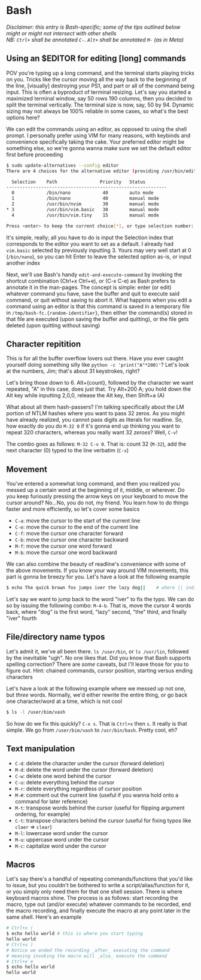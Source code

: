 # Bash

_Disclaimer: this entry is Bash-specific; some of the tips outlined below might or might not intersect with other shells_\
_NB: `Ctrl+` shall be annotated `C-`. `Alt+` shall be annotated `M-` (as in Meta)_

## Using an $EDITOR for editing [long] commands

POV you're typing up a long command, and the terminal starts playing tricks on you. Tricks like the cursor moving all the way back to the beginning of the line, [visually] destroying your PS1, and part or all of the command being input. This is often a byproduct of terminal resizing. Let's say you started a maximized terminal window, say 50 rows 190 columns, then you decided to split the terminal vertically. The terminal size is now, say, 50 by 94. Dynamic sizing may not always be 100% reliable in some cases, so what's the best options here?

We can edit the commands using an editor, as opposed to using the shell prompt. I personally prefer using VIM for many reasons, with keybinds and convenience specifically taking the cake. Your preferred editor might be something else, so we're gonna wanna make sure we set the default editor first before proceeding

```sh
$ sudo update-alternatives --config editor
There are 4 choices for the alternative editor (providing /usr/bin/editor).

  Selection    Path                Priority   Status
------------------------------------------------------------
  0            /bin/nano            40        auto mode
  1            /bin/nano            40        manual mode
  2            /usr/bin/nvim        30        manual mode
* 3            /usr/bin/vim.basic   30        manual mode
  4            /usr/bin/vim.tiny    15        manual mode

Press <enter> to keep the current choice[*], or type selection number:
```

It's simple, really; all you have to do is input the Selection index that corresponds to the editor you want to set as a default. I already had `vim.basic` selected by previously inputting 3. Yours may very well start at 0 (`/bin/nano`), so you can hit Enter to leave the selected option as-is, or input another index

Next, we'll use Bash's handy `edit-and-execute-command` by invoking the shortcut combination (Ctrl+x Ctrl+e), or (C-x C-e) as Bash prefers to annotate it in the man-pages. The concept is simple: enter (or edit) whatever command you have, save the buffer and quit to execute said command, or quit without saving to abort it. What happens when you edit a command using an editor is that this command is saved in a temporary file in `/tmp/bash-fc.{random-identifier}`, then either the command(s) stored in that file are executed (upon saving the buffer and quitting), or the file gets deleted (upon quitting without saving)

## Character repitition

This is for all the buffer overflow lovers out there. Have you ever caught yourself doing something silly like `python -c 'print("A"*200)'`? Let's look at the numbers, Jim; that's about 31 keystrokes, right?

Let's bring those down to 6. Alt+{count}, followed by the character we want repeated, "A" in this case, does just that. Try Alt+200 A; you hold down the Alt key while inputting 2,0,0, release the Alt key, then Shift+a (A)

What about all them hash-passers? I'm talking specifically about the LM portion of NTLM hashes where you want to pass 32 zeros. As you might have already realized, you cannot pass digits as literals for readline. So, how exactly do you do `M-32 0` if it's gonna end up thinking you want to repeat 320 characters, whereas you really want 32 _zeroes_? Well, `C-v`!

The combo goes as follows: `M-32 C-v 0`. That is: count 32 (`M-32`), add the next character (0) typed to the line verbatim (`C-v`)

## Movement

You've entered a somewhat long command, and then you realized you messed up a certain word at the beginning of it, middle, or wherever. Do you keep furiously pressing the arrow keys on your keyboard to move the cursor around? No...No, you do not, my friend. You learn how to do things faster and more efficiently, so let's cover some basics

- `C-a`: move the cursor to the start of the current line
- `C-e`: move the cursor to the end of the current line
- `C-f`: move the cursor one character forward
- `C-b`: move the cursor one character backward
- `M-f`: move the cursor one word forward
- `M-b`: move the cursor one word backward

We can also combine the beauty of readline's convenience with some of the above movements. If you know your way around VIM movements, this part is gonna be breezy for you. Let's have a look at the following example

```sh
$ echo The quick brown fox jumps iver the lazy dog||    # where || indicates the cursor position
```

Let's say we want to jump back to the word "iver" to fix the typo. We can do so by issuing the following combo: `M-4-b`. That is, move the cursor 4 words back, where "dog" is the first word, "lazy" second, "the" third, and finally "iver" fourth

## File/directory name typos

Let's admit it, we've all been there. `ls /user/bin`, or `ls /usr/lin`, followed by the inevitable "ugh". No one likes that. Did you know that Bash supports spelling correction? There are _some_ caveats, but I'll leave those for you to figure out. Hint: chained commands, cursor position, starting versus ending characters

Let's have a look at the following example where we messed up not one, but _three_ words. Normally, we'd either rewrite the entire thing, or go back one character/word at a time, which is not cool

```sh
$ ls -l /user/bim/vash
```

So how do we fix this quickly? `C-x s`. That is `Ctrl+x` then `s`. It really is that simple. We go from `/user/bim/vash` to `/usr/bin/bash`. Pretty cool, eh?

## Text manipulation

- `C-d`: delete the character under the cursor (forward deletion)
- `M-d`: delete the word under the cursor (forward deletion)
- `C-w`: delete one word behind the cursor
- `C-u`: delete everything behind the cursor
- `M-r`: delete everything regardless of cursor position
- `M-#`: comment out the current line (useful if you wanna hold onto a command for later reference)
- `M-t`: transpose words behind the cursor (useful for flipping argument ordering, for example)
- `C-t`: transpose characters behind the cursor (useful for fixing typos like `claer` => `clear`)
- `M-l`: lowercase word under the cursor
- `M-u`: uppercase word under the cursor
- `M-c`: capitalize word under the cursor

## Macros

Let's say there's a handful of repeating commands/functions that you'd like to issue, but you couldn't be bothered to write a script/alias/function for it, or you simply only need them for that one shell session. There is where keyboard macros shine. The process is as follows: start recording the macro, type out (and/or execute) whatever commands to be recorded, end the macro recording, and finally execute the macro at any point later in the same shell. Here's an example

```sh
# Ctrl+x (
$ echo hello world # this is where you start typing
hello world
# Ctrl+x )
# Notice we ended the recording _after_ executing the command
# meaning invoking the macro will _also_ execute the command
# Ctrl+x e
$ echo hello world
hello world
```
